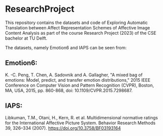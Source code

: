 # ResearchProject
This repository contains the datasets and code of Exploring Automatic Translation between Affect Representation Schemes of Affective Image Content Analysis as part of the course Research Project (2023) of the CSE bachelor at TU Delft.

The datasets, namely Emotion6 and IAPS can be seen from:
## Emotion6:
K. -C. Peng, T. Chen, A. Sadovnik and A. Gallagher, "A mixed bag of emotions: Model, predict, and transfer emotion distributions," 2015 IEEE Conference on Computer Vision and Pattern Recognition (CVPR), Boston, MA, USA, 2015, pp. 860-868, doi: 10.1109/CVPR.2015.7298687.

## IAPS:
Libkuman, T.M., Otani, H., Kern, R. et al. Multidimensional normative ratings for the International Affective Picture System. Behavior Research Methods 39, 326–334 (2007). https://doi.org/10.3758/BF03193164

